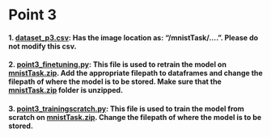 # Point 3

#### 1. [dataset_p3.csv](./dataset_p3.csv): Has the image location as: “/mnistTask/….”. **Please do not modify this csv.**

#### 2. [point3_finetuning.py](./point3_finetuning.py): This file is used to retrain the model on [mnistTask.zip](../mnistTask.zip). Add the appropriate filepath to dataframes and change the filepath of where the model is to be stored. Make sure that the [mnistTask.zip](../mnistTask.zip) folder is unzipped.

#### 3. [point3_trainingscratch.py](./point3_trainingscratch.py): This file is used to train the model from scratch on [mnistTask.zip](../mnistTask.zip). Change the filepath of where the model is to be stored.
